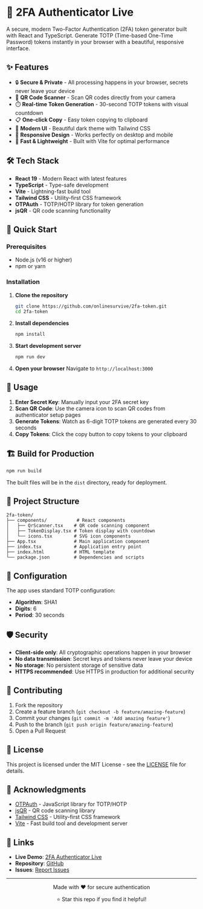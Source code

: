 # 🔐 2FA Authenticator Live

A secure, modern Two-Factor Authentication (2FA) token generator built with React and TypeScript. Generate TOTP (Time-based One-Time Password) tokens instantly in your browser with a beautiful, responsive interface.

## ✨ Features

- 🔒 **Secure & Private** - All processing happens in your browser, secrets never leave your device
- 📱 **QR Code Scanner** - Scan QR codes directly from your camera
- ⏱️ **Real-time Token Generation** - 30-second TOTP tokens with visual countdown
- 📋 **One-click Copy** - Easy token copying to clipboard
- 🎨 **Modern UI** - Beautiful dark theme with Tailwind CSS
- 📱 **Responsive Design** - Works perfectly on desktop and mobile
- 🚀 **Fast & Lightweight** - Built with Vite for optimal performance

## 🛠️ Tech Stack

- **React 19** - Modern React with latest features
- **TypeScript** - Type-safe development
- **Vite** - Lightning-fast build tool
- **Tailwind CSS** - Utility-first CSS framework
- **OTPAuth** - TOTP/HOTP library for token generation
- **jsQR** - QR code scanning functionality

## 🚀 Quick Start

### Prerequisites
- Node.js (v16 or higher)
- npm or yarn

### Installation

1. **Clone the repository**
   ```bash
   git clone https://github.com/onlinesurvive/2fa-token.git
   cd 2fa-token
   ```

2. **Install dependencies**
   ```bash
   npm install
   ```

3. **Start development server**
   ```bash
   npm run dev
   ```

4. **Open your browser**
   Navigate to `http://localhost:3000`

## 📖 Usage

1. **Enter Secret Key**: Manually input your 2FA secret key
2. **Scan QR Code**: Use the camera icon to scan QR codes from authenticator setup pages
3. **Generate Tokens**: Watch as 6-digit TOTP tokens are generated every 30 seconds
4. **Copy Tokens**: Click the copy button to copy tokens to your clipboard

## 🏗️ Build for Production

```bash
npm run build
```

The built files will be in the `dist` directory, ready for deployment.

## 📁 Project Structure

```
2fa-token/
├── components/           # React components
│   ├── QrScanner.tsx    # QR code scanning component
│   ├── TokenDisplay.tsx # Token display with countdown
│   └── icons.tsx        # SVG icon components
├── App.tsx              # Main application component
├── index.tsx            # Application entry point
├── index.html           # HTML template
└── package.json         # Dependencies and scripts
```

## 🔧 Configuration

The app uses standard TOTP configuration:
- **Algorithm**: SHA1
- **Digits**: 6
- **Period**: 30 seconds

## 🛡️ Security

- **Client-side only**: All cryptographic operations happen in your browser
- **No data transmission**: Secret keys and tokens never leave your device
- **No storage**: No persistent storage of sensitive data
- **HTTPS recommended**: Use HTTPS in production for additional security

## 🤝 Contributing

1. Fork the repository
2. Create a feature branch (`git checkout -b feature/amazing-feature`)
3. Commit your changes (`git commit -m 'Add amazing feature'`)
4. Push to the branch (`git push origin feature/amazing-feature`)
5. Open a Pull Request

## 📄 License

This project is licensed under the MIT License - see the [LICENSE](LICENSE) file for details.

## 🙏 Acknowledgments

- [OTPAuth](https://github.com/hectorm/otpauth) - JavaScript library for TOTP/HOTP
- [jsQR](https://github.com/cozmo/jsQR) - QR code scanning library
- [Tailwind CSS](https://tailwindcss.com) - Utility-first CSS framework
- [Vite](https://vitejs.dev) - Fast build tool and development server

## 🔗 Links

- **Live Demo**: [2FA Authenticator Live](https://your-demo-url.com)
- **Repository**: [GitHub](https://github.com/huzaifaalmesbah/2fa-token)
- **Issues**: [Report Issues](https://github.com/huzaifaalmesbah/2fa-token/issues)

---

<div align="center">
  <p>Made with ❤️ for secure authentication</p>
  <p>⭐ Star this repo if you find it helpful!</p>
</div>
